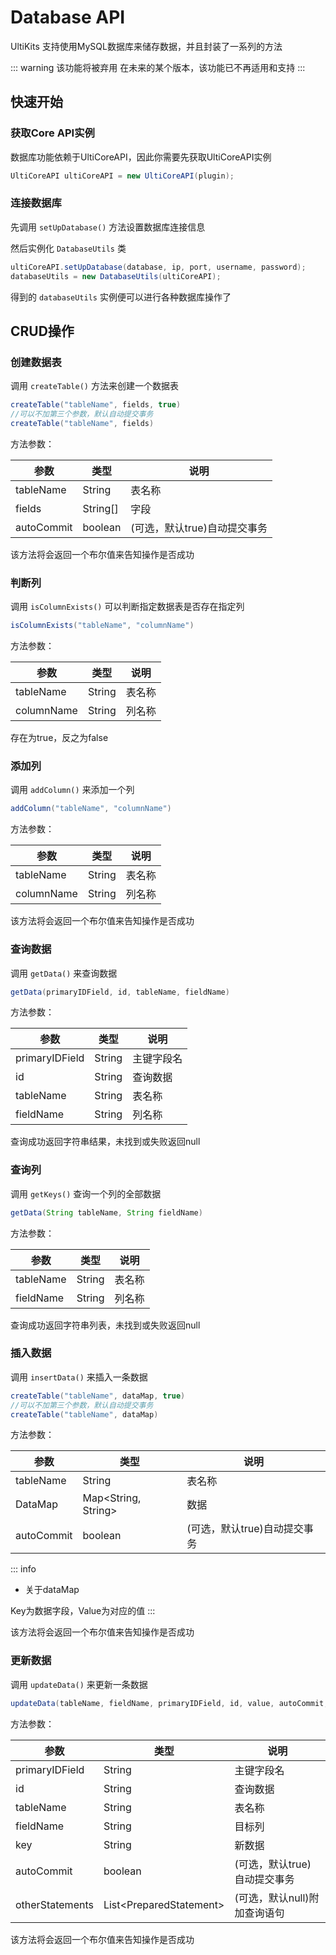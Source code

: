 # Database API

UltiKits 支持使用MySQL数据库来储存数据，并且封装了一系列的方法

::: warning 该功能将被弃用
在未来的某个版本，该功能已不再适用和支持
:::

## 快速开始

### 获取Core API实例
数据库功能依赖于UltiCoreAPI，因此你需要先获取UltiCoreAPI实例

```java
UltiCoreAPI ultiCoreAPI = new UltiCoreAPI(plugin);
```

### 连接数据库
先调用 ` setUpDatabase() ` 方法设置数据库连接信息

然后实例化 ` DatabaseUtils ` 类

```java
ultiCoreAPI.setUpDatabase(database, ip, port, username, password);
databaseUtils = new DatabaseUtils(ultiCoreAPI);
```

得到的 ` databaseUtils ` 实例便可以进行各种数据库操作了

## CRUD操作

### 创建数据表

调用 ` createTable() ` 方法来创建一个数据表

```java
createTable("tableName", fields, true)
//可以不加第三个参数，默认自动提交事务
createTable("tableName", fields)
```
方法参数：

| 参数         | 类型       | 说明                |
|------------|----------|-------------------|
| tableName  | String   | 表名称               |
| fields     | String[] | 字段                |
| autoCommit | boolean  | (可选，默认true)自动提交事务 |

该方法将会返回一个布尔值来告知操作是否成功

### 判断列

调用 ` isColumnExists() ` 可以判断指定数据表是否存在指定列

```java
isColumnExists("tableName", "columnName")
```

方法参数：

| 参数         | 类型     | 说明  |
|------------|--------|-----|
| tableName  | String | 表名称 |
| columnName | String | 列名称 |

存在为true，反之为false

### 添加列

调用 ` addColumn() ` 来添加一个列

```java
addColumn("tableName", "columnName")
```

方法参数：

| 参数         | 类型     | 说明  |
|------------|--------|-----|
| tableName  | String | 表名称 |
| columnName | String | 列名称 |

该方法将会返回一个布尔值来告知操作是否成功

### 查询数据

调用 ` getData() ` 来查询数据

```java
getData(primaryIDField, id, tableName, fieldName)
```

方法参数：

| 参数             | 类型     | 说明    |
|----------------|--------|-------|
| primaryIDField | String | 主键字段名 |
| id             | String | 查询数据  |
| tableName      | String | 表名称   |
| fieldName      | String | 列名称   |

查询成功返回字符串结果，未找到或失败返回null

### 查询列

调用 ` getKeys() ` 查询一个列的全部数据

```java
getData(String tableName, String fieldName)
```

方法参数：

| 参数             | 类型     | 说明    |
|----------------|--------|-------|
| tableName      | String | 表名称   |
| fieldName      | String | 列名称   |

查询成功返回字符串列表，未找到或失败返回null

### 插入数据

调用 ` insertData() ` 来插入一条数据

```java
createTable("tableName", dataMap, true)
//可以不加第三个参数，默认自动提交事务
createTable("tableName", dataMap)
```

方法参数：

| 参数         | 类型                  | 说明                |
|------------|---------------------|-------------------|
| tableName  | String              | 表名称               |
| DataMap    | Map<String, String> | 数据                |
| autoCommit | boolean             | (可选，默认true)自动提交事务 |

::: info
- 关于dataMap

Key为数据字段，Value为对应的值
:::

该方法将会返回一个布尔值来告知操作是否成功

### 更新数据

调用 ` updateData() ` 来更新一条数据

```java
updateData(tableName, fieldName, primaryIDField, id, value, autoCommit, otherStatements)
```

方法参数：

| 参数              | 类型                        | 说明                |
|-----------------|---------------------------|-------------------|
| primaryIDField  | String                    | 主键字段名             |
| id              | String                    | 查询数据              |
| tableName       | String                    | 表名称               |
| fieldName       | String                    | 目标列               |
| key             | String                    | 新数据               |
| autoCommit      | boolean                   | (可选，默认true)自动提交事务 |
| otherStatements | List\<PreparedStatement\> | (可选，默认null)附加查询语句 |

该方法将会返回一个布尔值来告知操作是否成功

###
